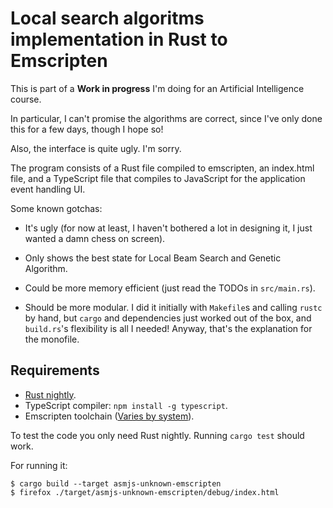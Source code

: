 # Local search algoritms implementation in Rust to Emscripten

This is part of a **Work in progress** I'm doing for an Artificial Intelligence
course.

In particular, I can't promise the algorithms are correct, since I've only done
this for a few days, though I hope so!

Also, the interface is quite ugly. I'm sorry.

The program consists of a Rust file compiled to emscripten, an index.html file,
and a TypeScript file that compiles to JavaScript for the application event
handling UI.

Some known gotchas:

 * It's ugly (for now at least, I haven't bothered a lot in designing it, I just
   wanted a damn chess on screen).

 * Only shows the best state for Local Beam Search and Genetic Algorithm.

 * Could be more memory efficient (just read the TODOs in `src/main.rs`).

 * Should be more modular. I did it initially with `Makefile`s and calling
   `rustc` by hand, but `cargo` and dependencies just worked out of the box, and
   `build.rs`'s flexibility is all I needed! Anyway, that's the explanation for
   the monofile.

## Requirements

 * [Rust nightly](http://rustup.rs/).
 * TypeScript compiler: `npm install -g typescript`.
 * Emscripten toolchain ([Varies by system][emscripten]).

To test the code you only need Rust nightly. Running `cargo test` should work.

For running it:

```console
$ cargo build --target asmjs-unknown-emscripten
$ firefox ./target/asmjs-unknown-emscripten/debug/index.html
```

[emscripten]: https://kripken.github.io/emscripten-site/docs/getting_started/downloads.html
